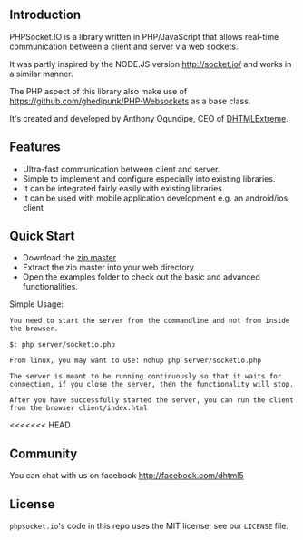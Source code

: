## Introduction
PHPSocket.IO is a library written in PHP/JavaScript that allows real-time communication between a client and server via web sockets.

It was partly inspired by the NODE.JS version http://socket.io/ and works in a similar manner.

The PHP aspect of this library also make use of https://github.com/ghedipunk/PHP-Websockets as a base class.


It's created and developed by Anthony Ogundipe, CEO of [DHTMLExtreme](http://www.dhtmlextreme.net).

## Features
* Ultra-fast communication between client and server.
* Simple to implement and configure especially into existing libraries.
* It can be integrated fairly easily with existing libraries.
* It can be used with mobile application development e.g. an android/ios client


## Quick Start
* Download the [zip master](https://github.com/dhtml/phpsocket.io/archive/master.zip)
* Extract the zip master into your web directory
* Open the examples folder to check out the basic and advanced functionalities.


Simple Usage:

```
You need to start the server from the commandline and not from inside the browser.

$: php server/socketio.php

From linux, you may want to use: nohup php server/socketio.php 

The server is meant to be running continuously so that it waits for connection, if you close the server, then the functionality will stop.

After you have successfully started the server, you can run the client from the browser client/index.html

```


<<<<<<< HEAD
## Community
You can chat with us on facebook http://facebook.com/dhtml5 


## License

`phpsocket.io`'s code in this repo uses the MIT license, see our `LICENSE` file.
